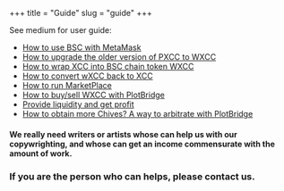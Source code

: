 +++
title = "Guide"
slug = "guide"
+++

See medium for user guide:

-   [How to use BSC with MetaMask](/guidesub/guidesub/)
-   [How to upgrade the older version of PXCC to WXCC](/guidesub/upgradecoin/)
-   [How to wrap XCC into BSC chain token WXCC](/guidesub/towxcc/)
-   [How to convert wXCC back to XCC](/guidesub/toxcc/)
-   [How to run MarketPlace](/guidesub/marketguide/)
-   [How to buy/sell WXCC with PlotBridge](/guidesub/pboperation/)
-   [Provide liquidity and get profit](/guidesub/providelp/)
-   [How to obtain more Chives? A way to arbitrate with PlotBridge](/guidesub/getmore/)

#### We really need writers or artists whose can help us with our copywrighting, and whose can get an income commensurate with the amount of work.

### If you are the person who can helps, please contact us.
